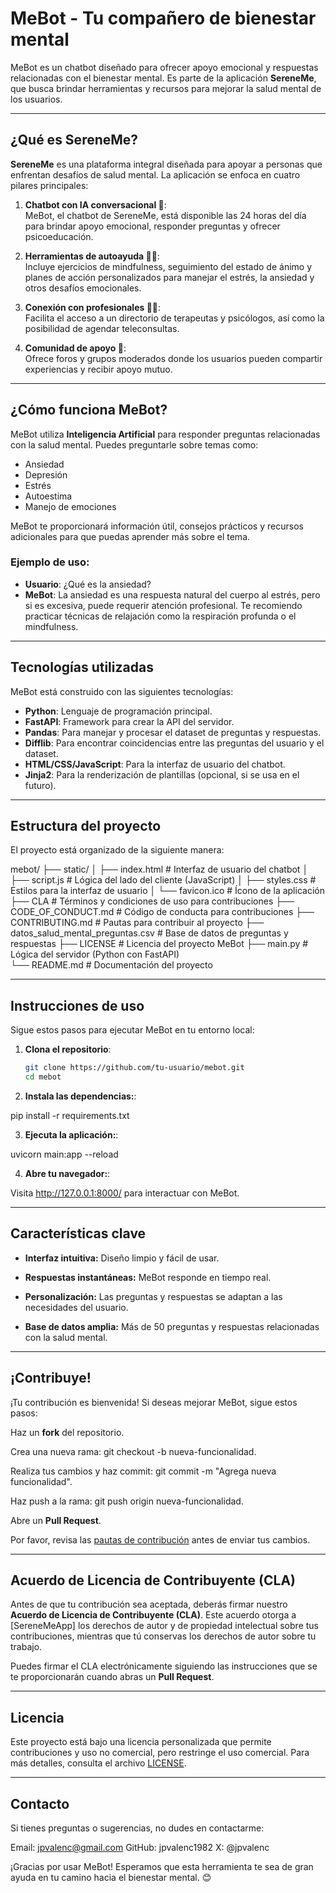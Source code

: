 # MeBot - Tu compañero de bienestar mental

MeBot es un chatbot diseñado para ofrecer apoyo emocional y respuestas relacionadas con el bienestar mental. Es parte de la aplicación **SereneMe**, que busca brindar herramientas y recursos para mejorar la salud mental de los usuarios.

---

## ¿Qué es SereneMe?

**SereneMe** es una plataforma integral diseñada para apoyar a personas que enfrentan desafíos de salud mental. La aplicación se enfoca en cuatro pilares principales:

1. **Chatbot con IA conversacional 🤖**:  
   MeBot, el chatbot de SereneMe, está disponible las 24 horas del día para brindar apoyo emocional, responder preguntas y ofrecer psicoeducación.

2. **Herramientas de autoayuda 🧘‍♂️**:  
   Incluye ejercicios de mindfulness, seguimiento del estado de ánimo y planes de acción personalizados para manejar el estrés, la ansiedad y otros desafíos emocionales.

3. **Conexión con profesionales 👩‍⚕️**:  
   Facilita el acceso a un directorio de terapeutas y psicólogos, así como la posibilidad de agendar teleconsultas.

4. **Comunidad de apoyo 🤝**:  
   Ofrece foros y grupos moderados donde los usuarios pueden compartir experiencias y recibir apoyo mutuo.

---

## ¿Cómo funciona MeBot?

MeBot utiliza **Inteligencia Artificial** para responder preguntas relacionadas con la salud mental. Puedes preguntarle sobre temas como:

- Ansiedad
- Depresión
- Estrés
- Autoestima
- Manejo de emociones

MeBot te proporcionará información útil, consejos prácticos y recursos adicionales para que puedas aprender más sobre el tema.

### Ejemplo de uso:
- **Usuario**: ¿Qué es la ansiedad?  
- **MeBot**: La ansiedad es una respuesta natural del cuerpo al estrés, pero si es excesiva, puede requerir atención profesional. Te recomiendo practicar técnicas de relajación como la respiración profunda o el mindfulness.

---

## Tecnologías utilizadas

MeBot está construido con las siguientes tecnologías:

- **Python**: Lenguaje de programación principal.
- **FastAPI**: Framework para crear la API del servidor.
- **Pandas**: Para manejar y procesar el dataset de preguntas y respuestas.
- **Difflib**: Para encontrar coincidencias entre las preguntas del usuario y el dataset.
- **HTML/CSS/JavaScript**: Para la interfaz de usuario del chatbot.
- **Jinja2**: Para la renderización de plantillas (opcional, si se usa en el futuro).

---

## Estructura del proyecto

El proyecto está organizado de la siguiente manera:

mebot/
├── static/
│ ├── index.html # Interfaz de usuario del chatbot
│ ├── script.js # Lógica del lado del cliente (JavaScript)
│ ├── styles.css # Estilos para la interfaz de usuario
│ └── favicon.ico # Ícono de la aplicación
├── CLA # Términos y condiciones de uso para contribuciones
├── CODE_OF_CONDUCT.md # Código de conducta para contribuciones
├── CONTRIBUTING.md # Pautas para contribuir al proyecto
├── datos_salud_mental_preguntas.csv # Base de datos de preguntas y respuestas
├── LICENSE # Licencia del proyecto MeBot
├── main.py # Lógica del servidor (Python con FastAPI)  
└── README.md # Documentación del proyecto

---

## Instrucciones de uso

Sigue estos pasos para ejecutar MeBot en tu entorno local:

1. **Clona el repositorio**:
   ```bash
   git clone https://github.com/tu-usuario/mebot.git
   cd mebot
   ```
2. **Instala las dependencias:**:

pip install -r requirements.txt

3. **Ejecuta la aplicación:**:

uvicorn main:app --reload

4. **Abre tu navegador:**:

Visita http://127.0.0.1:8000/ para interactuar con MeBot.

---

## Características clave

- **Interfaz intuitiva:** Diseño limpio y fácil de usar.

- **Respuestas instantáneas:** MeBot responde en tiempo real.

- **Personalización:** Las preguntas y respuestas se adaptan a las necesidades del usuario.

- **Base de datos amplia:** Más de 50 preguntas y respuestas relacionadas con la salud mental.

---

## ¡Contribuye!

¡Tu contribución es bienvenida! Si deseas mejorar MeBot, sigue estos pasos:

Haz un **fork** del repositorio.

Crea una nueva rama: git checkout -b nueva-funcionalidad.

Realiza tus cambios y haz commit: git commit -m "Agrega nueva funcionalidad".

Haz push a la rama: git push origin nueva-funcionalidad.

Abre un **Pull Request**.

Por favor, revisa las [pautas de contribución](CONTRIBUTING.md) antes de enviar tus cambios.

---

## Acuerdo de Licencia de Contribuyente (CLA)

Antes de que tu contribución sea aceptada, deberás firmar nuestro **Acuerdo de Licencia de Contribuyente (CLA)**. Este acuerdo otorga a [SereneMeApp] los derechos de autor y de propiedad intelectual sobre tus contribuciones, mientras que tú conservas los derechos de autor sobre tu trabajo.

Puedes firmar el CLA electrónicamente siguiendo las instrucciones que se te proporcionarán cuando abras un **Pull Request**.

---


## Licencia

Este proyecto está bajo una licencia personalizada que permite contribuciones y uso no comercial, pero restringe el uso comercial. Para más detalles, consulta el archivo [LICENSE](LICENSE).

---

## Contacto

Si tienes preguntas o sugerencias, no dudes en contactarme:

Email: jpvalenc@gmail.com
GitHub: jpvalenc1982
X: @jpvalenc

¡Gracias por usar MeBot! Esperamos que esta herramienta te sea de gran ayuda en tu camino hacia el bienestar mental. 😊
